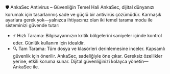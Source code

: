 🛡️ AnkaSec Antivirus – Güvenliğin Temel Hali
AnkaSec, dijital dünyanızı korumak için tasarlanmış sade ve güçlü bir antivirüs çözümüdür. Karmaşık ayarlara gerek yok—yalnızca ihtiyacınız olan iki temel tarama modu ile sisteminizi güvende tutar:
- ⚡ Hızlı Tarama: Bilgisayarınızın kritik bölgelerini saniyeler içinde kontrol eder. Günlük kullanım için idealdir.
- 🔍 Tam Tarama: Tüm dosya ve klasörleri derinlemesine inceler. Kapsamlı güvenlik için önerilir.
AnkaSec, sadeliğiyle öne çıkar. Gereksiz özellikler yerine, etkili koruma sunar. Dijital güvenliğinizi kolayca yönetin—AnkaSec ile.
